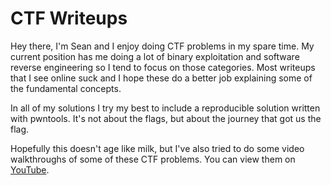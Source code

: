 # CTF Writeups

Hey there, I'm Sean and I enjoy doing CTF problems in my spare time. My current
position has me doing a lot of binary exploitation and software reverse
engineering so I tend to focus on those categories. Most writeups that I see
online suck and I hope these do a better job explaining some of the fundamental
concepts.

In all of my solutions I try my best to include a reproducible solution written
with pwntools. It's not about the flags, but about the journey that got us the
flag.

Hopefully this doesn't age like milk, but I've also tried to do some video
walkthroughs of some of these CTF problems. You can view them on
[YouTube][youtube].

[youtube]: https://www.youtube.com/channel/UC6VD4gYf2a6_0hwidZ9PjFA
